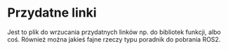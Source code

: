 # Przydatne linki
Jest to plik do wrzucania przydatnych linków np. do bibliotek funkcji, albo coś. Również można jakieś fajne rzeczy typu poradnik do pobrania ROS2.

